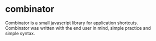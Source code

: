 # combinator
Combinator is a small javascript library for application shortcuts. Combinator was written with the end user in mind, simple practice and simple syntax.
